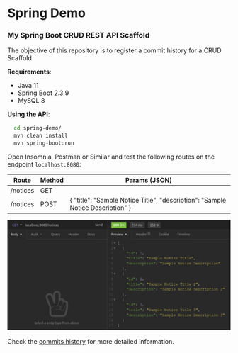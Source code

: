 # Spring Demo

### My Spring Boot CRUD REST API Scaffold

The objective of this repository is to register a commit history for a CRUD Scaffold.

**Requirements**:

- Java 11
- Spring Boot 2.3.9
- MySQL 8

**Using the API**:

```bash
  cd spring-demo/
  mvn clean install
  mvn spring-boot:run
```

Open Insomnia, Postman or Similar and test the following routes on the endpoint `localhost:8080`:

| Route         | Method | Params (JSON)
| --------------| -------| ------------- |
| /notices      | GET    |                                   |
| /notices      | POST   | { "title": "Sample Notice Title", "description": "Sample Notice Description" } |

![Insomnia Example](/insomnia.png)

Check the [commits history](https://poseidon.les.inf.puc-rio.br/elisson/spring-crud/commits/master) for more detailed information.
